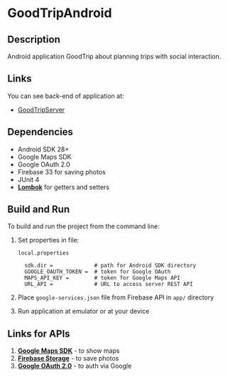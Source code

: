 # GoodTripAndroid

## Description

Android application GoodTrip about planning trips with social interaction.

## Links

You can see back-end of application at:

* [GoodTripServer](https://github.com/GoodTripProject/GoodTripServer)

## Dependencies

- Android SDK 28+
- Google Maps SDK
- Google OAuth 2.0
- Firebase 33 for saving photos
- JUnit 4
- [**Lombok**](https://projectlombok.org/) for getters and setters

## Build and Run

To build and run the project from the command line:

1) Set properties in file:

   `local.properties`
         
         sdk.dir =             # path for Android SDK directory
         GOOGLE_OAUTH_TOKEN =  # token for Google OAuth
         MAPS_API_KEY =        # token for Google Maps API
         URL_API =             # URL to access server REST API

2) Place `google-services.json` file from Firebase API in `app/` directory

3) Run application at emulator or at your device

## Links for APIs

1) [**Google Maps SDK**](https://developers.google.com/maps/documentation/android-sdk?hl=ru) - to show
   maps
2) [**Firebase Storage**](https://firebase.google.com/docs/storage) - to save photos
3) [**Google OAuth 2.0**](https://developers.google.com/identity/protocols/oauth2?hl=ru) - to auth via Google

